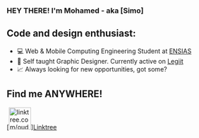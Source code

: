 ### HEY THERE! I'm Mohamed - aka [Simo]

## Code and design enthusiast:
- 💻 Web & Mobile Computing Engineering Student at [ENSIAS](http://ensias.um5.ac.ma/)
- 🎨 Self taught Graphic Designer. Currently active on [Legiit](https://legiit.com/Designit)
- 📈 Always looking for new opportunities, got some? 

## Find me ANYWHERE!

[<img aligh="left" alt="linktree.com/oudounmohamed" width="50px" src="https://cdn.worldvectorlogo.com/logos/linktree-1.svg" >][Linktree](https://linktr.ee/oudounmohamed)